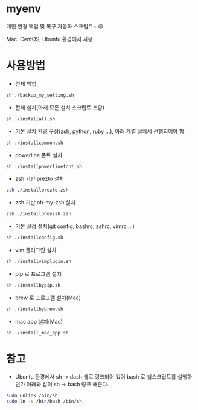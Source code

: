 # myenv
개인 환경 백업 및 복구 자동화 스크립트~ :smile:

Mac, CentOS, Ubuntu 환경에서 사용 

# 사용방법
- 전체 백업
```bash
sh ./backup_my_setting.sh
```

- 전체 설치(아래 모든 설치 스크립트 포함)
```bash
sh ./installall.sh
```

- 기본 설치 환경 구성(zsh, python, ruby ...), 아래 개별 설치시 선행되어야 함
```bash
sh ./installcommon.sh
```

- powerline 폰트 설치
```bash
sh ./installpowerlinefont.sh
```

- zsh 기반 prezto 설치
```bash
zsh ./installprezto.zsh
```

- zsh 기반 oh-my-zsh 설치
```bash
zsh ./installohmyzsh.zsh
```

- 기본 설정 설치(git config, bashrc, zshrc, vimrc ...)
```bash
sh ./installconfig.sh
```

- vim 플러그인 설치
```bash
sh ./installvimplugin.sh
```

- pip 로 프로그램 설치
```bash
sh ./installbypip.sh
```

- brew 로 프로그램 설치(Mac)
```bash
sh ./installbybrew.sh
```

- mac app 설치(Mac)
```bash
sh ./install_mac_app.sh
```

# 참고
- Ubuntu 환경에서 sh -> dash 쉘로 링크되어 있어 bash 로 쉘스크립트를 실행하던가 아래와 같이 sh -> bash 링크 해준다.
```bash
sudo unlink /bin/sh
sudo ln -s /bin/bash /bin/sh
```
